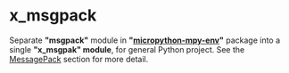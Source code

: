 # x_msgpack
Separate **"msgpack"** module in **"[micropython-mpy-env]"** package into a single **"x_msgpak" module**, for general Python project. See the [MessagePack] section for more detail.

[micropython-mpy-env]: https://github.com/ShenTengTu/micropython-env
[MessagePack]: https://github.com/ShenTengTu/micropython-env#messagepack

